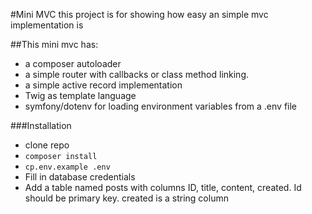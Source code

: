 #Mini MVC
this project is for showing how easy an simple mvc implementation is


##This mini mvc has:
* a composer autoloader
* a simple router with callbacks or class method linking.
* a simple active record implementation
* Twig as template language
* symfony/dotenv for loading environment variables from a .env file


###Installation
* clone repo
* `composer install`
* `cp.env.example .env`
* Fill in database credentials
* Add a table named posts with columns ID, title, content, created. Id should be primary key. created is a string column
